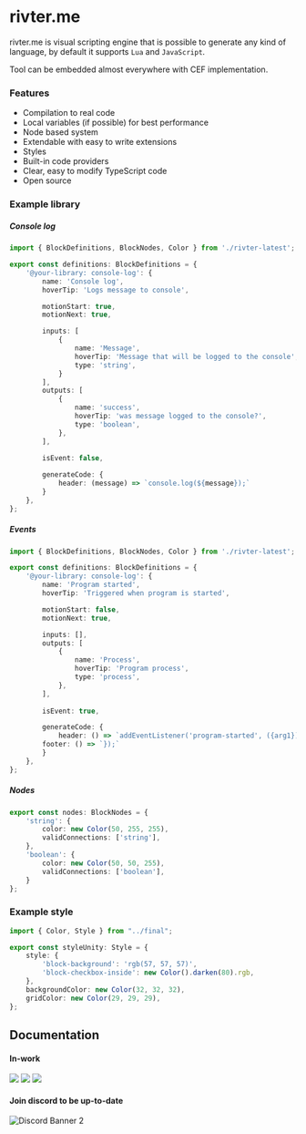 # rivter.me
rivter.me is visual scripting engine that is possible to generate any kind of language, by default it supports `Lua` and `JavaScript`. 

Tool can be embedded almost everywhere with CEF implementation.

### Features
- Compilation to real code
- Local variables (if possible) for best performance
- Node based system
- Extendable with easy to write extensions
- Styles
- Built-in code providers
- Clear, easy to modify TypeScript code
- Open source

### Example library
##### Console log
```ts
import { BlockDefinitions, BlockNodes, Color } from './rivter-latest';

export const definitions: BlockDefinitions = {
    '@your-library: console-log': {
        name: 'Console log',
        hoverTip: 'Logs message to console',

        motionStart: true,
        motionNext: true,

        inputs: [
			{
				name: 'Message',
				hoverTip: 'Message that will be logged to the console',
				type: 'string',
			}
		],
        outputs: [
            {
                name: 'success',
                hoverTip: 'was message logged to the console?',
                type: 'boolean',
            },
        ],
        
        isEvent: false,

        generateCode: {
            header: (message) => `console.log(${message});`
        }
    },
};
```

##### Events
```ts
import { BlockDefinitions, BlockNodes, Color } from './rivter-latest';

export const definitions: BlockDefinitions = {
    '@your-library: console-log': {
        name: 'Program started',
        hoverTip: 'Triggered when program is started',

        motionStart: false,
        motionNext: true,

        inputs: [],
        outputs: [
            {
                name: 'Process',
                hoverTip: 'Program process',
                type: 'process',
            },
        ],
        
        isEvent: true,

        generateCode: {
            header: () => `addEventListener('program-started', ({arg1}) => {`,
	    footer: () => `});`
        }
    },
};
```

##### Nodes
```ts
export const nodes: BlockNodes = {
    'string': {
        color: new Color(50, 255, 255),
        validConnections: ['string'],
    },
    'boolean': {
        color: new Color(50, 50, 255),
        validConnections: ['boolean'],
    }
};
```

### Example style
```ts
import { Color, Style } from "../final";

export const styleUnity: Style = {
    style: {
        'block-background': 'rgb(57, 57, 57)',
        'block-checkbox-inside': new Color().darken(80).rgb,
    },
    backgroundColor: new Color(32, 32, 32),
    gridColor: new Color(29, 29, 29),
};
```

## Documentation
#### In-work




![](https://img.shields.io/github/stars/borsuczyna/rivter.me.svg) ![](https://img.shields.io/github/forks/borsuczyna/rivter.me.svg) ![](https://img.shields.io/github/issues/borsuczyna/rivter.me.svg)



#### Join discord to be up-to-date
![Discord Banner 2](https://discordapp.com/api/guilds/1035583058029580378/widget.png?style=banner3)
